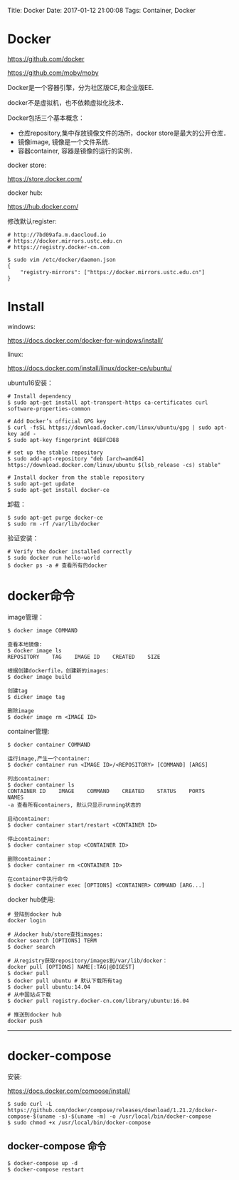 Title: Docker
Date: 2017-01-12 21:00:08
Tags: Container, Docker



# Docker

<https://github.com/docker>

<https://github.com/moby/moby>

Docker是一个容器引擎，分为社区版CE,和企业版EE.

docker不是虚拟机，也不依赖虚拟化技术．

Docker包括三个基本概念：

* 仓库repository,集中存放镜像文件的场所，docker store是最大的公开仓库．
* 镜像image, 镜像是一个文件系统.
* 容器container, 容器是镜像的运行的实例．

docker store:

<https://store.docker.com/>

docker hub:

<https://hub.docker.com/>

修改默认register:

    # http://7bd09afa.m.daocloud.io
    # https://docker.mirrors.ustc.edu.cn
    # https://registry.docker-cn.com

    $ sudo vim /etc/docker/daemon.json
    {
        "registry-mirrors": ["https://docker.mirrors.ustc.edu.cn"]
    }

# Install

windows:

<https://docs.docker.com/docker-for-windows/install/>

linux:

<https://docs.docker.com/install/linux/docker-ce/ubuntu/>

ubuntu16安装：

    # Install dependency
    $ sudo apt-get install apt-transport-https ca-certificates curl software-properties-common

    # Add Docker’s official GPG key
    $ curl -fsSL https://download.docker.com/linux/ubuntu/gpg | sudo apt-key add -
    $ sudo apt-key fingerprint 0EBFCD88

    # set up the stable repository
    $ sudo add-apt-repository "deb [arch=amd64] https://download.docker.com/linux/ubuntu $(lsb_release -cs) stable"

    # Install docker from the stable repository
    $ sudo apt-get update
    $ sudo apt-get install docker-ce

卸载：

    $ sudo apt-get purge docker-ce
    $ sudo rm -rf /var/lib/docker

验证安装：

    # Verify the docker installed correctly
    $ sudo docker run hello-world
    $ docker ps -a # 查看所有的docker

# docker命令

image管理：

    $ docker image COMMAND

    查看本地镜像:
    $ docker image ls
    REPOSITORY    TAG    IMAGE ID    CREATED    SIZE

    根据创建dockerfile，创建新的images:
    $ docker image build

    创建tag
    $ dicker image tag

    删除image
    $ docker image rm <IMAGE ID>

container管理:

    $ docker container COMMAND

    运行image,产生一个container:
    $ docker container run <IMAGE ID>/<REPOSITORY> [COMMAND] [ARGS]

    列出container:
    $ docker container ls
    CONTAINER ID    IMAGE    COMMAND    CREATED    STATUS    PORTS    NAMES
    -a 查看所有containers, 默认只显示running状态的

    启动container:
    $ docker container start/restart <CONTAINER ID>

    停止container:
    $ docker container stop <CONTAINER ID>

    删除container：
    $ docker container rm <CONTAINER ID>

    在container中执行命令
    $ docker container exec [OPTIONS] <CONTAINER> COMMAND [ARG...]

docker hub使用:

    # 登陆到docker hub
    docker login

    # 从docker hub/store查找images:
    docker search [OPTIONS] TERM
    $ docker search

    # 从registry获取repository/images到/var/lib/docker：
    docker pull [OPTIONS] NAME[:TAG|@DIGEST]
    $ docker pull
    $ docker pull ubuntu # 默认下载所有tag
    $ docker pull ubuntu:14.04
    # 从中国站点下载
    $ docker pull registry.docker-cn.com/library/ubuntu:16.04

    # 推送到docker hub
    docker push

***

# docker-compose

安装:

<https://docs.docker.com/compose/install/>

    $ sudo curl -L https://github.com/docker/compose/releases/download/1.21.2/docker-compose-$(uname -s)-$(uname -m) -o /usr/local/bin/docker-compose
    $ sudo chmod +x /usr/local/bin/docker-compose

## docker-compose 命令

    $ docker-compose up -d
    $ docker-compose restart
